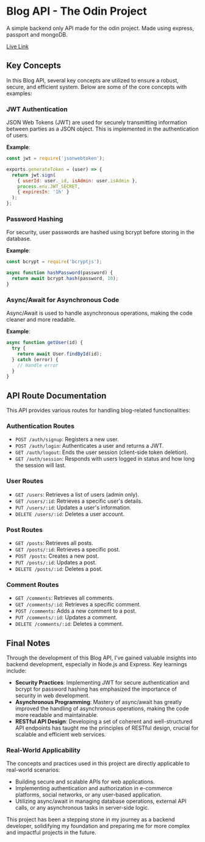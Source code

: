 # Blog API - The Odin Project

A simple backend only API made for the odin project. Made using express, passport and mongoDB.

[Live Link]()

## Key Concepts

In this Blog API, several key concepts are utilized to ensure a robust, secure, and efficient system. Below are some of the core concepts with examples:

### JWT Authentication

JSON Web Tokens (JWT) are used for securely transmitting information between parties as a JSON object. This is implemented in the authentication of users.

**Example**:

```javascript
const jwt = require('jsonwebtoken');

exports.generateToken = (user) => {
  return jwt.sign(
    { userId: user._id, isAdmin: user.isAdmin },
    process.env.JWT_SECRET,
    { expiresIn: '1h' }
  );
};
```

### Password Hashing

For security, user passwords are hashed using bcrypt before storing in the database.

**Example**:

```javascript
const bcrypt = require('bcryptjs');

async function hashPassword(password) {
  return await bcrypt.hash(password, 10);
}
```

### Async/Await for Asynchronous Code

Async/Await is used to handle asynchronous operations, making the code cleaner and more readable.

**Example**:

```javascript
async function getUser(id) {
  try {
    return await User.findById(id);
  } catch (error) {
    // Handle error
  }
}
```

## API Route Documentation

This API provides various routes for handling blog-related functionalities:

### Authentication Routes

- `POST /auth/signup`: Registers a new user.
- `POST /auth/login`: Authenticates a user and returns a JWT.
- `GET /auth/logout`: Ends the user session (client-side token deletion).
- `GET /auth/session`: Responds with users logged in status and how long the session will last.

### User Routes

- `GET /users`: Retrieves a list of users (admin only).
- `GET /users/:id`: Retrieves a specific user's details.
- `PUT /users/:id`: Updates a user's information.
- `DELETE /users/:id`: Deletes a user account.

### Post Routes

- `GET /posts`: Retrieves all posts.
- `GET /posts/:id`: Retrieves a specific post.
- `POST /posts`: Creates a new post.
- `PUT /posts/:id`: Updates a post.
- `DELETE /posts/:id`: Deletes a post.

### Comment Routes

- `GET /comments`: Retrieves all comments.
- `GET /comments/:id`: Retrieves a specific comment.
- `POST /comments`: Adds a new comment to a post.
- `PUT /comments/:id`: Updates a comment.
- `DELETE /comments/:id`: Deletes a comment.

## Final Notes

Through the development of this Blog API, I've gained valuable insights into backend development, especially in Node.js and Express. Key learnings include:

- **Security Practices**: Implementing JWT for secure authentication and bcrypt for password hashing has emphasized the importance of security in web development.
- **Asynchronous Programming**: Mastery of async/await has greatly improved the handling of asynchronous operations, making the code more readable and maintainable.
- **RESTful API Design**: Developing a set of coherent and well-structured API endpoints has taught me the principles of RESTful design, crucial for scalable and efficient web services.

### Real-World Applicability

The concepts and practices used in this project are directly applicable to real-world scenarios:

- Building secure and scalable APIs for web applications.
- Implementing authentication and authorization in e-commerce platforms, social networks, or any user-based application.
- Utilizing async/await in managing database operations, external API calls, or any asynchronous tasks in server-side logic.

This project has been a stepping stone in my journey as a backend developer, solidifying my foundation and preparing me for more complex and impactful projects in the future.
